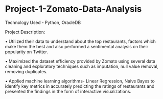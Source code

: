 # Project-1-Zomato-Data-Analysis

Technology Used - Python, OracleDB

Project Description:

• Utilized their data to understand about the top restaurants, factors which make them the best and also performed a sentimental analysis on their popularity on Twitter.

• Maximized the dataset efficiency provided by Zomato using several data cleaning and exploratory techniques such as imputation, null value removal, removing duplicates.

• Applied machine learning algorithms- Linear Regression, Naive Bayes to identify key metrics in accurately predicting the ratings of restaurants and presented the findings in the form of interactive visualizations.
